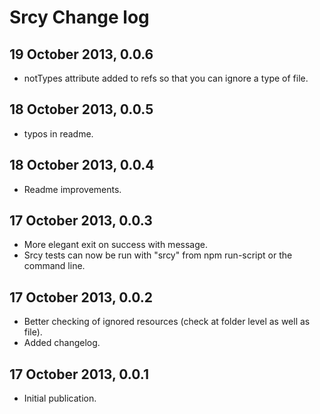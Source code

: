 # Srcy Change log

## 19 October 2013, 0.0.6

* notTypes attribute added to refs so that you can ignore a type of file.

## 18 October 2013, 0.0.5

* typos in readme.

## 18 October 2013, 0.0.4

* Readme improvements.

## 17 October 2013, 0.0.3

* More elegant exit on success with message.
* Srcy tests can now be run with "srcy" from npm run-script or the command line.

## 17 October 2013, 0.0.2

* Better checking of ignored resources (check at folder level as well as file).
* Added changelog.

## 17 October 2013, 0.0.1

* Initial publication.
